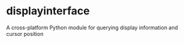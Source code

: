 # displayinterface
A cross-platform Python module for querying display information and cursor position
